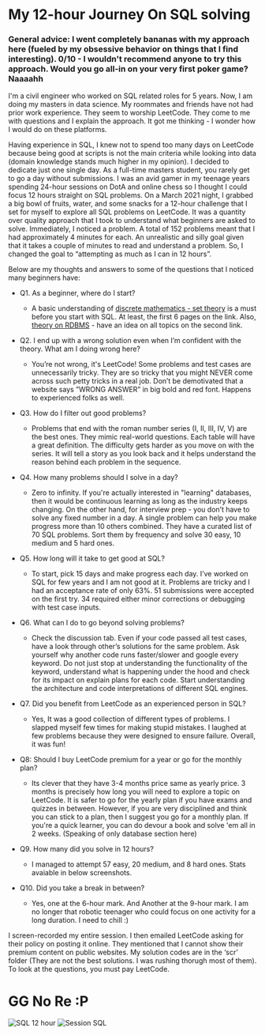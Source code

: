 # My 12-hour Journey On SQL solving

### **General advice:** I went completely bananas with my approach here (fueled by my obsessive behavior on things that I find interesting). 0/10 - I wouldn't recommend anyone to try this approach. Would you go all-in on your very first poker game? Naaaahh

I'm a civil engineer who worked on SQL related roles for 5 years. Now, I am doing my masters in data science. My roommates and friends have not had prior work experience. They seem to worship LeetCode. They come to me with questions and I explain the approach. It got me thinking - I wonder how I would do on these platforms.

Having experience in SQL, I knew not to spend too many days on LeetCode because being good at scripts is not the main criteria while looking into data (domain knowledge stands much higher in my opinion). I decided to dedicate just one single day. As a full-time masters student, you rarely get to go a day without submissions. I was an avid gamer in my teenage years spending 24-hour sessions on DotA and online chess so I thought I could focus 12 hours straight on SQL problems. On a March 2021 night, I grabbed a big bowl of fruits, water, and some snacks for a 12-hour challenge that I set for myself to explore all SQL problems on LeetCode. It was a quantity over quality approach that I took to understand what beginners are asked to solve. Immediately, I noticed a problem. A total of 152 problems meant that I had approximately 4 minutes for each. An unrealistic and silly goal given that it takes a couple of minutes to read and understand a problem. So, I changed the goal to “attempting as much as I can in 12 hours”.

Below are my thoughts and answers to some of the questions that I noticed many beginners have:

- Q1. As a beginner, where do I start?
  - A basic understanding of [discrete mathematics - set theory](https://www.math.uh.edu/~dlabate/settheory_Ashlock.pdf) is a must before you start with SQL. At least, the first 6 pages on the link. Also, [theory on RDBMS](https://www.tutorialspoint.com/sql/sql-rdbms-concepts.htm) - have an idea on all topics on the second link.

- Q2. I end up with a wrong solution even when I’m confident with the theory. What am I doing wrong here?
  -   You’re not wrong, it's LeetCode! Some problems and test cases are unnecessarily tricky. They are so tricky that you might NEVER come across such petty tricks in a real job. Don’t be demotivated that a website says ”WRONG ANSWER” in big bold and red font. Happens to experienced folks as well.

- Q3. How do I filter out good problems?
  - Problems that end with the roman number series (I, II, III, IV, V) are the best ones. They mimic real-world questions. Each table will have a great definition. The difficulty gets harder as you move on with the series. It will tell a story as you look back and it helps understand the reason behind each problem in the sequence. 

- Q4. How many problems should I solve in a day?
  - Zero to infinity. If you're actually interested in "learning" databases, then it would be continuous learning as long as the industry keeps changing. On the other hand, for interview prep - you don’t have to solve any fixed number in a day. A single problem can help you make progress more than 10 others combined. They have a curated list of 70 SQL problems. Sort them by frequency and solve 30 easy, 10 medium and 5 hard ones.

- Q5. How long will it take to get good at SQL?
  - To start, pick 15 days and make progress each day. I’ve worked on SQL for few years and I am not good at it. Problems are tricky and I had an acceptance rate of only 63%. 51 submissions were accepted on the first try. 34 required either minor corrections or debugging with test case inputs.

- Q6. What can I do to go beyond solving problems?
  - Check the discussion tab. Even if your code passed all test cases, have a look through other’s solutions for the same problem. Ask yourself why another code runs faster/slower and google every keyword. Do not just stop at understanding the functionality of the keyword, understand what is happening under the hood and check for its impact on explain plans for each code. Start understanding the architecture and code interpretations of different SQL engines.

- Q7. Did you benefit from LeetCode as an experienced person in SQL?
  - Yes, It was a good collection of different types of problems. I slapped myself few times for making stupid mistakes. I laughed at few problems because they were designed to ensure failure. Overall, it was fun!

- Q8: Should I buy LeetCode premium for a year or go for the monthly plan?
  - Its clever that they have 3-4 months price same as yearly price. 3 months is precisely how long you will need to explore a topic on LeetCode. It is safer to go for the yearly plan if you have exams and quizzes in between. However, if you are very disciplined and think you can stick to a plan, then I suggest you go for a monthly plan. If you're a quick learner, you can do devour a book and solve 'em all in 2 weeks. (Speaking of only database section here)

- Q9. How many did you solve in 12 hours?
  - I managed to attempt 57 easy, 20 medium, and 8 hard ones. Stats avaiable in below screenshots.

- Q10. Did you take a break in between?
  - Yes, one at the 6-hour mark. And Another at the 9-hour mark. I am no longer that robotic teenager who could focus on one activity for a long duration. I need to chill :)

I screen-recorded my entire session. I then emailed LeetCode asking for their policy on posting it online. They mentioned that I cannot show their premium content on public websites. My solution codes are in the ‘scr’ folder (They are not the best solutions. I was rushing thorugh most of them). To look at the questions, you must pay LeetCode. 

# GG No Re :P

![SQL 12 hour](https://user-images.githubusercontent.com/77905159/111124220-465e8c00-853e-11eb-98ea-b3518a36b53a.png)
![Session SQL](https://user-images.githubusercontent.com/77905159/111124222-46f72280-853e-11eb-865f-6134f98c4481.jpeg)
